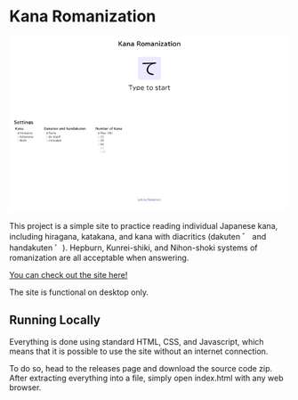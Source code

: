 # Kana Romanization

![Site preview](preview.webp)

This project is a simple site to practice reading individual Japanese kana,
including hiragana, katakana, and kana with diacritics (dakuten ゛ and
handakuten ゜). Hepburn, Kunrei-shiki, and Nihon-shoki systems of romanization
are all acceptable when answering.

[You can check out the site here!](https://haitaim.github.io/kana-game)

The site is functional on desktop only.

## Running Locally

Everything is done using standard HTML, CSS, and Javascript, which means that
it is possible to use the site without an internet connection.

To do so, head to the releases page and download the source code zip. After
extracting everything into a file, simply open index.html with any web browser.
